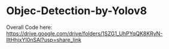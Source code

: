 # Objec-Detection-by-Yolov8
Overall Code here: https://drive.google.com/drive/folders/1SZG1_UhPYqQK8KRyN-IltHhjxYI0nSAl?usp=share_link

